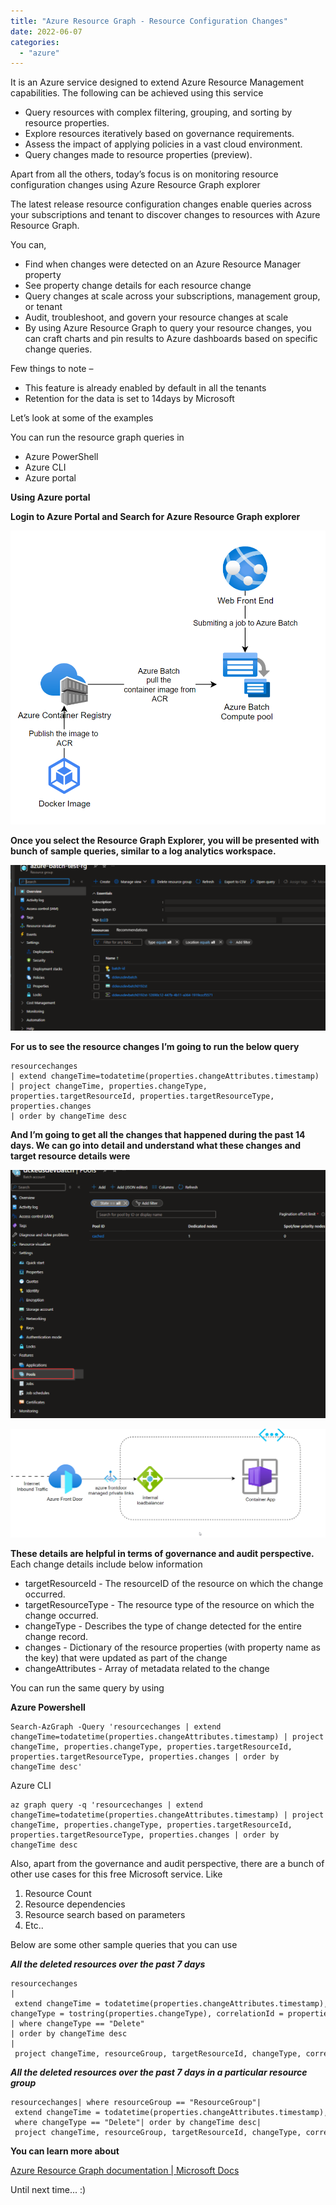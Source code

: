 ```yaml
---
title: "Azure Resource Graph - Resource Configuration Changes"
date: 2022-06-07
categories: 
  - "azure"
---
```


It is an Azure service designed to extend Azure Resource Management capabilities. The following can be achieved using this service

- Query resources with complex filtering, grouping, and sorting by resource properties.
- Explore resources iteratively based on governance requirements.
- Assess the impact of applying policies in a vast cloud environment.
- Query changes made to resource properties (preview).

Apart from all the others, today’s focus is on monitoring resource configuration changes using Azure Resource Graph explorer

The latest release resource configuration changes enable queries across your subscriptions and tenant to discover changes to resources with Azure Resource Graph.

You can,

- Find when changes were detected on an Azure Resource Manager property
- See property change details for each resource change
- Query changes at scale across your subscriptions, management group, or tenant
- Audit, troubleshoot, and govern your resource changes at scale
- By using Azure Resource Graph to query your resource changes, you can craft charts and pin results to Azure dashboards based on specific change queries.

Few things to note –

- This feature is already enabled by default in all the tenants
- Retention for the data is set to 14days by Microsoft

Let’s look at some of the examples

You can run the resource graph queries in

- Azure PowerShell
- Azure CLI
- Azure portal

**Using Azure portal**

**Login to Azure Portal and Search for Azure Resource Graph explorer**

[![](images/image.png)](https://hungryboysl.wordpress.com/wp-content/uploads/2022/06/image.png)

**Once you select the Resource Graph Explorer, you will be presented with bunch of sample queries, similar to a log analytics workspace.**

[![](images/image-1.png)](https://hungryboysl.wordpress.com/wp-content/uploads/2022/06/image-1.png)

**For us to see the resource changes I’m going to run the below query**

```
resourcechanges 
| extend changeTime=todatetime(properties.changeAttributes.timestamp) 
| project changeTime, properties.changeType, properties.targetResourceId, properties.targetResourceType, properties.changes 
| order by changeTime desc
```

**And I’m going to get all the changes that happened during the past 14 days. We can go into detail and understand what these changes and target resource details were**

[![](images/image-2.png)](https://hungryboysl.wordpress.com/wp-content/uploads/2022/06/image-2.png)

[![](images/image-3.png)](https://hungryboysl.wordpress.com/wp-content/uploads/2022/06/image-3.png)

**These details are helpful in terms of governance and audit perspective.** Each change details include below information

- targetResourceId - The resourceID of the resource on which the change occurred.
- targetResourceType - The resource type of the resource on which the change occurred.
- changeType - Describes the type of change detected for the entire change record.
- changes - Dictionary of the resource properties (with property name as the key) that were updated as part of the change
- changeAttributes - Array of metadata related to the change

You can run the same query by using

**Azure Powershell**

```
Search-AzGraph -Query 'resourcechanges | extend changeTime=todatetime(properties.changeAttributes.timestamp) | project changeTime, properties.changeType, properties.targetResourceId, properties.targetResourceType, properties.changes | order by changeTime desc'
```

Azure CLI

```
az graph query -q 'resourcechanges | extend changeTime=todatetime(properties.changeAttributes.timestamp) | project changeTime, properties.changeType, properties.targetResourceId, properties.targetResourceType, properties.changes | order by changeTime desc
```

Also, apart from the governance and audit perspective, there are a bunch of other use cases for this free Microsoft service. Like

1. Resource Count
2. Resource dependencies
3. Resource search based on parameters
4. Etc..

Below are some other sample queries that you can use

**_All the deleted resources over the past 7 days_**

```
resourcechanges
| extend changeTime = todatetime(properties.changeAttributes.timestamp), targetResourceId = tostring(properties.targetResourceId),
changeType = tostring(properties.changeType), correlationId = properties.changeAttributes.correlationId
| where changeType == "Delete"
| order by changeTime desc
| project changeTime, resourceGroup, targetResourceId, changeType, correlationId
```

**_All the deleted resources over the past 7 days in a particular resource group_**

```
resourcechanges| where resourceGroup == "ResourceGroup"| extend changeTime = todatetime(properties.changeAttributes.timestamp), targetResourceId = tostring(properties.targetResourceId),changeType = tostring(properties.changeType), correlationId = properties.changeAttributes.correlationId| where changeType == "Delete"| order by changeTime desc| project changeTime, resourceGroup, targetResourceId, changeType, correlationId
```

**You can learn more about**

[Azure Resource Graph documentation | Microsoft Docs](https://docs.microsoft.com/en-us/azure/governance/resource-graph/)

Until next time... :)
